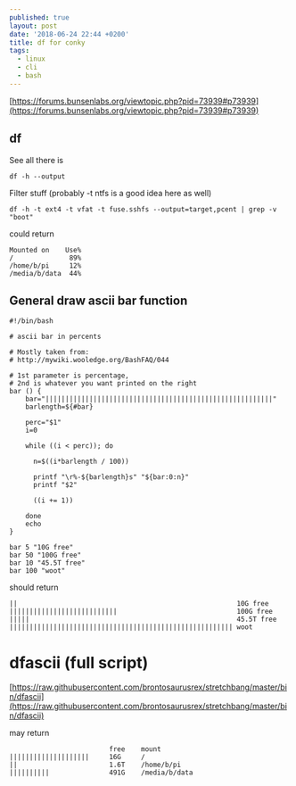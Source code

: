 ```yaml
---
published: true
layout: post
date: '2018-06-24 22:44 +0200'
title: df for conky
tags:
  - linux
  - cli
  - bash
---
```

[https://forums.bunsenlabs.org/viewtopic.php?pid=73939#p73939](https://forums.bunsenlabs.org/viewtopic.php?pid=73939#p73939)

## df

See all there is

	df -h --output
    
Filter stuff (probably -t ntfs is a good idea here as well)

	df -h -t ext4 -t vfat -t fuse.sshfs --output=target,pcent | grep -v "boot"
    
could return

	Mounted on    Use%
	/              89%
	/home/b/pi     12%
	/media/b/data  44%
    
## General draw ascii bar function

    #!/bin/bash

    # ascii bar in percents

    # Mostly taken from:
    # http://mywiki.wooledge.org/BashFAQ/044

    # 1st parameter is percentage, 
    # 2nd is whatever you want printed on the right
    bar () {
        bar="|||||||||||||||||||||||||||||||||||||||||||||||||||||||||"
        barlength=${#bar}

        perc="$1"
        i=0

        while ((i < perc)); do

          n=$((i*barlength / 100))

          printf "\r%-${barlength}s" "${bar:0:n}"
          printf "$2"

          ((i += 1))

        done
        echo
    }

    bar 5 "10G free"
    bar 50 "100G free"
    bar 10 "45.5T free"
    bar 100 "woot"

should return

	||                                                       10G free
    |||||||||||||||||||||||||||                              100G free
    |||||                                                    45.5T free
    |||||||||||||||||||||||||||||||||||||||||||||||||||||||| woot
    
# dfascii (full script)

[https://raw.githubusercontent.com/brontosaurusrex/stretchbang/master/bin/dfascii](https://raw.githubusercontent.com/brontosaurusrex/stretchbang/master/bin/dfascii)

may return

                             free	 mount
    ||||||||||||||||||||     16G	 /
    ||                       1.6T	 /home/b/pi
    ||||||||||               491G	 /media/b/data
    